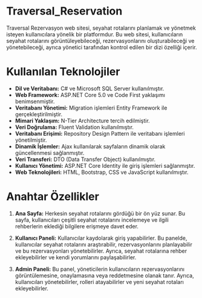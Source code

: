 # Traversal_Reservation
Traversal Rezervasyon web sitesi, seyahat rotalarını planlamak ve yönetmek isteyen kullanıcılara yönelik bir platformdur. 
Bu web sitesi, kullanıcıların seyahat rotalarını görüntüleyebileceği, rezervasyonlarını oluşturabileceği ve yönetebileceği, 
ayrıca yönetici tarafından kontrol edilen bir dizi özelliği içerir.

# Kullanılan Teknolojiler
- **Dil ve Veritabanı:** C# ve Microsoft SQL Server kullanılmıştır.
- **Web Framework:** ASP.NET Core 5.0 ve Code First yaklaşımı benimsenmiştir.
- **Veritabanı Yönetimi:** Migration işlemleri Entity Framework ile gerçekleştirilmiştir.
- **Mimari Yaklaşım:** N-Tier Architecture tercih edilmiştir.
- **Veri Doğrulama:** Fluent Validation kullanılmıştır.
- **Veritabanı Erişimi:** Repository Design Pattern ile veritabanı işlemleri yönetilmiştir.
-  **Dinamik İşlemler:** Ajax kullanılarak sayfaların dinamik olarak güncellenmesi sağlanmıştır.
-  **Veri Transferi:** DTO (Data Transfer Object) kullanılmıştır.
-  **Kullanıcı Yönetimi:** ASP.NET Core Identity ile giriş işlemleri sağlanmıştır.
-  **Web Teknolojileri:** HTML, Bootstrap, CSS ve JavaScript kullanılmıştır.

# Anahtar Özellikler
1. **Ana Sayfa:** Herkesin seyahat rotalarını gördüğü bir ön yüz sunar. Bu sayfa, kullanıcıları çeşitli seyahat rotalarını incelemeye ve ilgili rehberlerin eklediği bilgilere erişmeye davet eder.

2. **Kullanıcı Paneli:** Kullanıcılar kaydolarak giriş yapabilirler. Bu panelde, kullanıcılar seyahat rotalarını araştırabilir, rezervasyonlarını planlayabilir ve bu rezervasyonları yönetebilirler. Ayrıca, seyahat rotalarına rehber ekleyebilirler ve kendi yorumlarını paylaşabilirler.

3. **Admin Paneli:** Bu panel, yöneticilerin kullanıcıların rezervasyonlarını görüntülemesine, onaylamasına veya reddetmesine olanak tanır. Ayrıca, kullanıcıları yönetebilirler, rolleri atayabilirler ve yeni seyahat rotaları ekleyebilirler.


